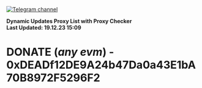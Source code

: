 [![Telegram channel](https://img.shields.io/endpoint?url=https://runkit.io/damiankrawczyk/telegram-badge/branches/master?url=https://t.me/n4z4v0d)](https://t.me/n4z4v0d) 

**Dynamic Updates Proxy List with Proxy Checker**  
**Last Updated: 19.12.23 15:09**

# DONATE (_any evm_) - 0xDEADf12DE9A24b47Da0a43E1bA70B8972F5296F2
